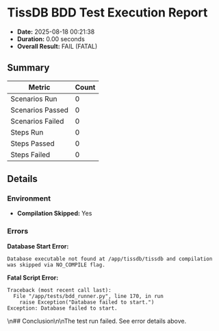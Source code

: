 # TissDB BDD Test Execution Report

- **Date:** 2025-08-18 00:21:38
- **Duration:** 0.00 seconds
- **Overall Result:** FAIL (FATAL)

## Summary

| Metric             | Count |
| ------------------ | ----- |
| Scenarios Run      | 0      |
| Scenarios Passed   | 0    |
| Scenarios Failed   | 0    |
| Steps Run          | 0          |
| Steps Passed       | 0        |
| Steps Failed       | 0        |

## Details

### Environment
- **Compilation Skipped:** Yes

### Errors

**Database Start Error:**

```
Database executable not found at /app/tissdb/tissdb and compilation was skipped via NO_COMPILE flag.
```

**Fatal Script Error:**

```
Traceback (most recent call last):
  File "/app/tests/bdd_runner.py", line 170, in run
    raise Exception("Database failed to start.")
Exception: Database failed to start.

```

\n## Conclusion\n\nThe test run failed. See error details above.